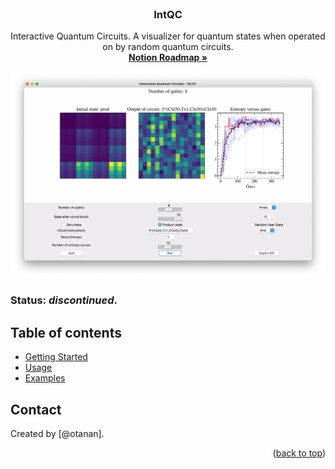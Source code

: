 <!-- Filename:      README.md -->
<!-- Author:        Jonathan Delgado -->
<!-- Description:   GitHub README -->

<!-- Header -->
<br />

<h3 align="center">IntQC</h3>

  <p align="center">
    Interactive Quantum Circuits. A visualizer for quantum states when operated on by random quantum circuits.
    <br />
    <a href="https://otanan.notion.site/IntQC-380ababd4ce54915995edb241d0064bb"><strong>Notion Roadmap »</strong></a>
  </p>
</div>

<!-- Project Screenshot -->
![Screenshot](/res/intqc.jpg?raw=true "IntQC")


### Status: _discontinued_.

## Table of contents
* [Getting Started](#getting-started)
* [Usage](#Usage)
* [Examples](#code-examples)

## Contact
Created by [@otanan].


<p align="right">(<a href="#readme-top">back to top</a>)</p>
<!-- MARKDOWN LINKS & IMAGES -->
<!-- https://www.markdownguide.org/basic-syntax/#reference-style-links -->
